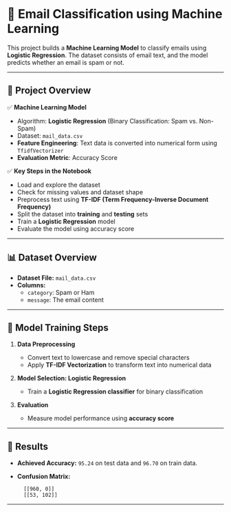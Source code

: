 # 📩 Email Classification using Machine Learning

This project builds a **Machine Learning Model** to classify emails using **Logistic Regression**. The dataset consists of email text, and the model predicts whether an email is spam or not.

---

## 🚀 Project Overview

✅ **Machine Learning Model**  
- Algorithm: **Logistic Regression** (Binary Classification: Spam vs. Non-Spam)
- Dataset: `mail_data.csv`
- **Feature Engineering**: Text data is converted into numerical form using `TfidfVectorizer`
- **Evaluation Metric**: Accuracy Score

✅ **Key Steps in the Notebook**  
- Load and explore the dataset
- Check for missing values and dataset shape
- Preprocess text using **TF-IDF (Term Frequency-Inverse Document Frequency)**
- Split the dataset into **training** and **testing** sets
- Train a **Logistic Regression** model
- Evaluate the model using accuracy score

---

## 📊 Dataset Overview
- **Dataset File:** `mail_data.csv`
- **Columns:**
  - `category`: Spam or Ham
  - `message`: The email content

---

## 🧠 Model Training Steps

1. **Data Preprocessing**  
   - Convert text to lowercase and remove special characters
   - Apply **TF-IDF Vectorization** to transform text into numerical data

2. **Model Selection: Logistic Regression**  
   - Train a **Logistic Regression classifier** for binary classification

3. **Evaluation**  
   - Measure model performance using **accuracy score**

---

## 🎯 Results
- **Achieved Accuracy:** `95.24` on test data and  `96.70` on train data.
- **Confusion Matrix:**

        [[960, 0]]  
        [[53, 102]]

---
